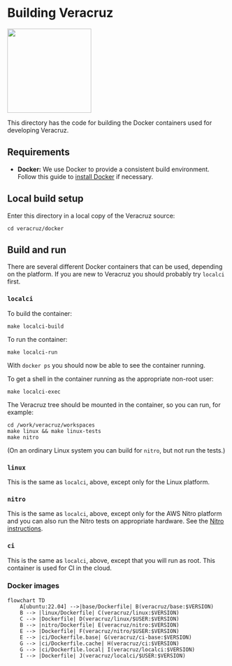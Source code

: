 # Building Veracruz

<img src = "https://confidentialcomputing.io/wp-content/uploads/sites/10/2022/07/cc_consortium-color.svg" width=192>

This directory has the code for building the Docker containers used
for developing Veracruz.

## Requirements

- **Docker:**
We use Docker to provide a consistent build environment.  Follow this guide to [install Docker](https://docs.docker.com/engine/install/) if necessary.

## Local build setup

Enter this directory in a local copy of the Veracruz source:
```
cd veracruz/docker
```

## Build and run

There are several different Docker containers that can be used,
depending on the platform. If you are new to Veracruz you should
probably try `localci` first.

### `localci`

To build the container:
```
make localci-build
```

To run the container:
```
make localci-run
```

With `docker ps` you should now be able to see the container running.

To get a shell in the container running as the appropriate non-root user:
```
make localci-exec
```

The Veracruz tree should be mounted in the container, so you can run,
for example:
```
cd /work/veracruz/workspaces
make linux && make linux-tests
make nitro
```

(On an ordinary Linux system you can build for `nitro`, but not run
the tests.)

### `linux`

This is the same as `localci`, above, except only for the Linux
platform.

### `nitro`

This is the same as `localci`, above, except only for the AWS Nitro
platform and you can also run the Nitro tests on appropriate hardware.
See the [Nitro instructions](../docs/NITRO_INSTRUCTIONS.md).

### `ci`

This is the same as `localci`, above, except that you will run as
root. This container is used for CI in the cloud.

### Docker images

```mermaid
flowchart TD
    A[ubuntu:22.04] -->|base/Dockerfile| B(veracruz/base:$VERSION)
    B --> |linux/Dockerfile| C(veracruz/linux:$VERSION)
    C --> |Dockerfile| D(veracruz/linux/$USER:$VERSION)
    B --> |nitro/Dockerfile| E(veracruz/nitro:$VERSION)
    E --> |Dockerfile| F(veracruz/nitro/$USER:$VERSION)
    E --> |ci/Dockerfile.base| G(veracruz/ci-base:$VERSION)
    G --> |ci/Dockerfile.cache| H(veracruz/ci:$VERSION)
    G --> |ci/Dockerfile.local| I(veracruz/localci:$VERSION)
    I --> |Dockerfile| J(veracruz/localci/$USER:$VERSION)
```
